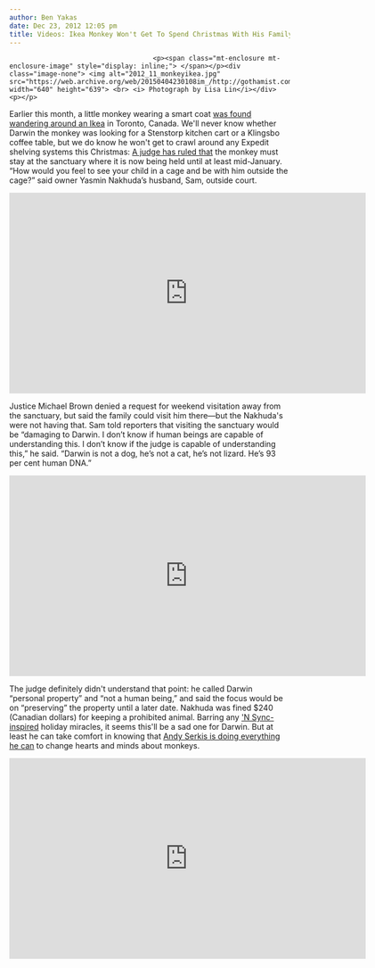 ```yaml
---
author: Ben Yakas
date: Dec 23, 2012 12:05 pm
title: Videos: Ikea Monkey Won't Get To Spend Christmas With His Family
---
```


	
										<p><span class="mt-enclosure mt-enclosure-image" style="display: inline;"> </span></p><div class="image-none"> <img alt="2012_11_monkeyikea.jpg" src="https://web.archive.org/web/20150404230108im_/http://gothamist.com/attachments/jen/2012_11_monkeyikea.jpg" width="640" height="639"> <br> <i> Photograph by Lisa Lin</i></div> <p></p>

<p>Earlier this month, a little monkey wearing a smart coat <a href="https://web.archive.org/web/20150404230108/http://gothamist.com/2012/12/10/reminder_coat-wearing_ikea_monkey_i.php">was found wandering around an Ikea</a> in Toronto, Canada. We&apos;ll never know whether Darwin the monkey was looking for a Stenstorp kitchen cart or a Klingsbo coffee table, but we do know he won&apos;t get to crawl around any Expedit shelving systems this Christmas: <a href="https://web.archive.org/web/20150404230108/http://www.thestar.com/news/gta/article/1305553%E2%80%94ikea-monkey-darwin-must-stay-at-sanctuary-for-christmas-judge-rules">A judge has ruled that</a> the monkey must stay at the sanctuary where it is now being held until at least mid-January. &#x201C;How would you feel to see your child in a cage and be with him outside the cage?&#x201D; said owner Yasmin Nakhuda&#x2019;s husband, Sam, outside court.</p>

<p><iframe width="640" height="360" src="https://web.archive.org/web/20150404230108if_/http://www.youtube.com/embed/pIk_bbjCNDo" frameborder="0" allowfullscreen></iframe></p>

<p>Justice Michael Brown denied a request for weekend visitation away from the sanctuary, but said the family could visit him there&#x2014;but the Nakhuda&apos;s were not having that. Sam told reporters that visiting the sanctuary would be &#x201C;damaging to Darwin. I don&#x2019;t know if human beings are capable of understanding this. I don&#x2019;t know if the judge is capable of understanding this,&#x201D; he said. &#x201C;Darwin is not a dog, he&#x2019;s not a cat, he&#x2019;s not lizard. He&#x2019;s 93 per cent human DNA.&#x201D;</p>

<p><iframe width="640" height="360" src="https://web.archive.org/web/20150404230108if_/http://www.youtube.com/embed/cZzjbHKoJhY" frameborder="0" allowfullscreen></iframe></p>

<p>The judge definitely didn&apos;t understand that point: he called Darwin &#x201C;personal property&#x201D; and &#x201C;not a human being,&#x201D; and said the focus would be on &#x201C;preserving&#x201D; the property until a later date. Nakhuda was fined $240 (Canadian dollars) for keeping a prohibited animal. Barring any <a href="https://web.archive.org/web/20150404230108/https://www.google.com/search?q=home+for+christmas&amp;aq=0&amp;oq=home+for+chr&amp;sugexp=chrome,mod=4&amp;sourceid=chrome&amp;ie=UTF-8#hl=en&amp;tbo=d&amp;q=nsync+home+for+christmas+album&amp;stick=H4sIAAAAAAAAAGOovnz8BQMDAx8HixKXfq6-gWGWZZ6heenL70JWbjI31FgDZ6502SXgFefFDADZW8waKwAAAA&amp;sa=X&amp;ei=MjfXUN7oHqq90QGrxICgBw&amp;ved=0CKwBEOkTMA8&amp;bav=on.2,or.r_gc.r_pw.r_cp.r_qf.&amp;bvm=bv.1355534169,d.dmQ&amp;fp=93a0003da4073894&amp;bpcl=40096503&amp;biw=1373&amp;bih=699">&apos;N Sync-inspired</a> holiday miracles, it seems this&apos;ll be a sad one for Darwin. But at least he can take comfort in knowing that <a href="https://web.archive.org/web/20150404230108/http://www.youtube.com/watch?v=bZKJKCNuUUg">Andy Serkis is doing everything he can</a> to change hearts and minds about monkeys.</p>

<p><iframe width="640" height="360" src="https://web.archive.org/web/20150404230108if_/http://www.youtube.com/embed/IjaPN6Q0wX8" frameborder="0" allowfullscreen></iframe></p>					
										
									
				